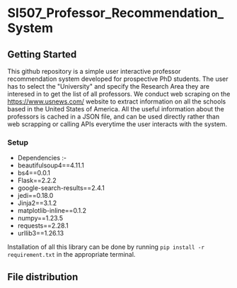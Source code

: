 # SI507_Professor_Recommendation_System

## Getting Started
This github repository is a simple user interactive professor recommendation system developed for prospective PhD students. The user has to select the "University" and specify the Research Area they are interesed in to get the list of all professors. We conduct web scraping on the https://www.usnews.com/ website to extract information on all the schools based in the United States of America. All the useful information about the professors is cached in a JSON file, and can be used directly rather than web scrapping or calling APIs everytime the user interacts with the system. 

### Setup
- Dependencies :-
- beautifulsoup4==4.11.1
- bs4==0.0.1
- Flask==2.2.2
- google-search-results==2.4.1
- jedi==0.18.0
- Jinja2==3.1.2
- matplotlib-inline==0.1.2
- numpy==1.23.5
- requests==2.28.1
- urllib3==1.26.13

Installation of all this library can be done by running ``pip install -r requirement.txt`` in the appropriate terminal.

## File distribution

